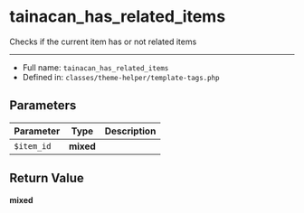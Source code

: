 # tainacan_has_related_items


Checks if the current item has or not related items

***

* Full name: `tainacan_has_related_items`
* Defined in: `classes/theme-helper/template-tags.php`

## Parameters

| Parameter  | Type      | Description |
|------------|-----------|-------------|
| `$item_id` | **mixed** |             |

## Return Value

**mixed**
